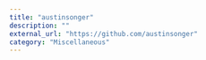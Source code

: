 ```yaml
---
title: "austinsonger"
description: ""
external_url: "https://github.com/austinsonger"
category: "Miscellaneous"
---
```

